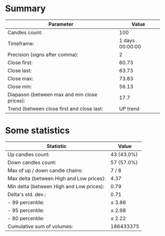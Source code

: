 # Summary
| Parameter                                    | Value
|----------------------------------------------|---------------
| Candles count:                               | 100
| Timeframe:                                   | 1 days 00:00:00
| Precision (signs after comma):               | 2
| Close first:                                 | 60.73
| Close last:                                  | 63.73
| Close max:                                   | 73.83
| Close min:                                   | 56.13
| Diapason (between max and min close prices): | 17.7
| Trend (between close first and close last:   | UP trend

# Some statistics
| Statistic                                    | Value
|----------------------------------------------|---------------
| Up candles count:                            | 43 (43.0%)
| Down candles count:                          | 57 (57.0%)
| Max of up / down candle chains:              | 7 / 8
| Max delta (between High and Low prices):     | 4.37
| Min delta (between High and Low prices):     | 0.79
| Delta's std. dev.:                           | 0.71
| - 99 percentile:                             | ≤ 3.86
| - 95 percentile:                             | ≤ 2.98
| - 80 percentile:                             | ≤ 2.22
| Cumulative sum of volumes:                   | 186433375